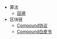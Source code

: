 * 算法
  * [回溯](./算法/1.回溯.md)
* 区块链
  * [Compound协议](./区块链/Compound协议.md)
  * [Compound白皮书](./区块链/Compound白皮书.md)